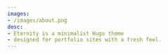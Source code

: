 ```yaml
---
images:
- /images/about.png
desc:
- Eternity is a minimalist Hugo theme
- designed for portfolio sites with a fresh feel.
---
```

